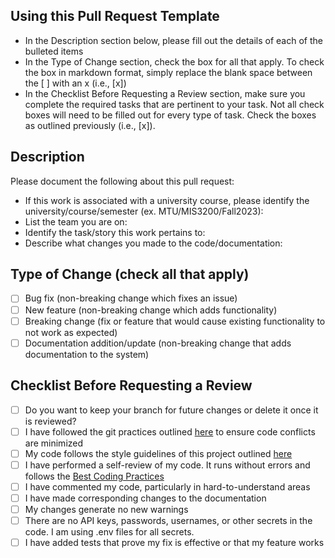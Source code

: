 ## Using this Pull Request Template
* In the Description section below, please fill out the details of each of the bulleted items
* In the Type of Change section, check the box for all that apply. To check the box in markdown format, simply replace the blank space between the [ ] with an x (i.e., [x])
* In the Checklist Before Requesting a Review section, make sure you complete the required tasks that are pertinent to your task. Not all check boxes will need to be filled out for every type of task. Check the boxes as outlined previously (i.e., [x]).

## Description
Please document the following about this pull request:
* If this work is associated with a university course, please identify the university/course/semester (ex. MTU/MIS3200/Fall2023): 
* List the team you are on: 
* Identify the task/story this work pertains to: 
* Describe what changes you made to the code/documentation: 

## Type of Change (check all that apply)
- [ ] Bug fix (non-breaking change which fixes an issue)
- [ ] New feature (non-breaking change which adds functionality)
- [ ] Breaking change (fix or feature that would cause existing functionality to not work as expected)
- [ ] Documentation addition/update (non-breaking change that adds documentation to the system)

## Checklist Before Requesting a Review
- [ ] Do you want to keep your branch for future changes or delete it once it is reviewed?
- [ ] I have followed the git practices outlined [here](GitPractices.md) to ensure code conflicts are minimized
- [ ] My code follows the style guidelines of this project outlined [here](documentation/StyleGuide.md)
- [ ] I have performed a self-review of my code. It runs without errors and follows the [Best Coding Practices](BestCodingPractices.md)
- [ ] I have commented my code, particularly in hard-to-understand areas
- [ ] I have made corresponding changes to the documentation
- [ ] My changes generate no new warnings
- [ ] There are no API keys, passwords, usernames, or other secrets in the code. I am using .env files for all secrets.
- [ ] I have added tests that prove my fix is effective or that my feature works
